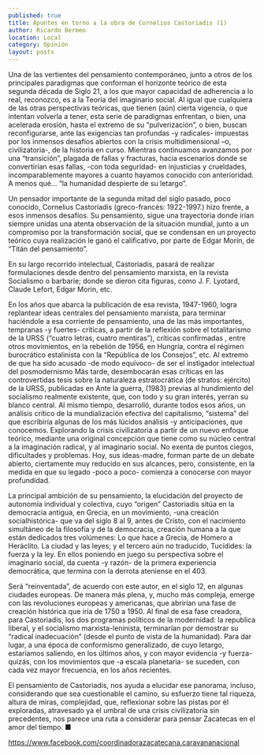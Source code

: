 ```yaml
---
published: true
title: Apuntes en torno a la obra de Cornelius Castoriadis (1)
author: Ricardo Bermeo
location: Local
category: Opinión
layout: posts
---
```


Una de las vertientes del pensamiento contemporáneo,  junto a otros de los principales paradigmas que conforman  el horizonte teórico de esta segunda década de Siglo 21, a los que mayor capacidad de adherencia a lo real, reconozco, es  a la Teoría del imaginario social. Al igual que cualquiera de las otras perspectivas teóricas, que tienen (aún) cierta vigencia,  o que intentan volverla a tener, esta serie de paradigmas enfrentan, o bien, una acelerada erosión,  hasta el extremo de su “pulverización”,  o bien, buscan  reconfigurarse, ante las exigencias  tan profundas  -y radicales-  impuestas  por los inmensos desafíos abiertos con la crisis multidimensional –o, civilizatoria-, de la historia en curso. Mientras continuamos avanzamos por una “transición”, plagada de fallas y fracturas, hacia escenarios donde se convertirían  esas fallas, -con toda seguridad-  en  injusticias y crueldades, incomparablemente mayores a cuanto hayamos conocido con anterioridad. A menos qué... “la humanidad despierte de su letargo”. 

Un  pensador importante de la segunda mitad del siglo pasado, poco conocido,  Cornelius Castoriadis (greco-francés: 1922-1997.) hizo frente, a esos inmensos desafíos. Su pensamiento, sigue una trayectoria  donde irían siempre unidas una atenta observación  de la situación mundial, junto a un compromiso  por la transformación social, que se condensan en un proyecto teórico cuya realización le ganó el calificativo, por parte de Edgar Morín, de “Titán del pensamiento”. 

En su largo recorrido intelectual, Castoriadis, pasará de realizar formulaciones  desde dentro del pensamiento marxista, en la revista Socialismo o barbarie; donde se dieron cita figuras, como J. F. Lyotard, Claude Lefort, Edgar Morin, etc. 

En los años que abarca la publicación de esa revista, 1947-1960, logra replantear  ideas centrales del pensamiento marxista, para  terminar  haciéndole a esa corriente de pensamiento, una de las más importantes, tempranas  -y fuertes- críticas,  a partir de la reflexión sobre el totalitarismo de la URSS (“cuatro letras, cuatro mentiras”), críticas confirmadas , entre otros movimientos,  en la rebelión  de 1956, en Hungría, contra el régimen burocrático estalinista con la “República de los Consejos”, etc. Al extremo de que ha sido acusado -de modo equívoco- de ser el instigador intelectual del posmodernismo Más tarde, desembocarán esas críticas en las controvertidas  tesis sobre la naturaleza  estratocrática  (de stratos: ejército) de la URSS, publicadas en Ante la guerra, (1983) previas al hundimiento del socialismo realmente existente, que, con todo y su gran interés, yerran su blanco central. Al mismo tiempo, desarrolló, durante todos esos años,  un  análisis crítico de la mundialización efectiva del capitalismo,  “sistema” del que escribiría  algunas de los más lúcidos análisis -y anticipaciones, que conocemos. Explorando la crisis civilizatoria a partir de un nuevo enfoque teórico, mediante una original concepción que tiene como su núcleo central a la imaginación radical, y al imaginario social. No exenta de puntos ciegos, dificultades y problemas. Hoy,  sus ideas-madre, forman parte de un debate abierto, ciertamente  muy reducido en sus alcances, pero, consistente, en la medida en que  su legado  -poco a poco-  comienza a conocerse  con mayor profundidad. 

La principal ambición de su pensamiento, la elucidación del proyecto de autonomía individual y colectiva, cuyo “origen” Castoriadis sitúa en la democracia antigua, en Grecia, en un movimiento, -una creación socialhistórica- que va del siglo 8 al 9, antes de Cristo, con el nacimiento simultáneo de la filosofía y de la democracia, creación humana a la que están dedicados tres volúmenes: Lo que hace a Grecia, de Homero a Heráclito. La ciudad y las leyes; y el tercero aún no traducido, Tucídides: la fuerza y la ley. En ellos poniendo  en juego su perspectiva sobre el imaginario social, da cuenta -y razón-  de la primera experiencia democrática, que termina con la derrota ateniense en el 403.

Será “reinventada”, de acuerdo con este autor, en el siglo 12, en algunas ciudades europeas. De manera más plena, y, mucho más compleja, emerge con las revoluciones europeas y americanas, que abrirían una fase de creación histórica que iría  de 1750 a 1950. Al final de esa fase creadora, para Castoriadis, los dos programas políticos de la modernidad: la republica liberal, y el socialismo marxista-leninista, terminarían por demostrar su “radical inadecuación” (desde el punto de vista de la humanidad). Para dar lugar, a una época de conformismo generalizado, de cuyo letargo,  estaríamos saliendo, en los últimos años, y con mayor evidencia -y fuerza- quizás, con los movimientos que -a escala planetaria- se suceden, con cada vez mayor frecuencia, en los años recientes.

El pensamiento de Castoriadis, nos ayuda a elucidar ese panorama, incluso, considerando que sea cuestionable  el camino, su esfuerzo tiene tal riqueza, altura de miras, complejidad, que, reflexionar sobre las pistas por él exploradas, atravesado ya el umbral de una crisis civilizatoria sin precedentes, nos parece  una ruta a considerar para pensar Zacatecas en el amor del tiempo. ■

https://www.facebook.com/coordinadorazacatecana.caravananacional
